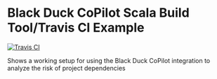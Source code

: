 # Black Duck CoPilot Scala Build Tool/Travis CI Example

[![Travis CI](https://travis-ci.org/BlackDuckCoPilot/example-sbt-travis.svg?branch=master)](https://travis-ci.org/BlackDuckCoPilot/example-sbt-travis)

Shows a working setup for using the Black Duck CoPilot integration to analyze the risk of project dependencies
